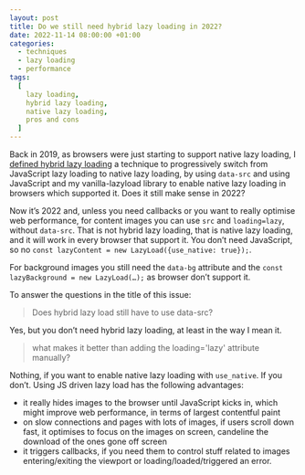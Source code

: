 ```yaml
---
layout: post
title: Do we still need hybrid lazy loading in 2022?
date: 2022-11-14 08:00:00 +01:00
categories:
  - techniques
  - lazy loading
  - performance
tags:
  [
    lazy loading,
    hybrid lazy loading,
    native lazy loading,
    pros and cons
  ]
---
```


Back in 2019, as browsers were just starting to support native lazy loading, I [defined hybrid lazy loading](https://www.smashingmagazine.com/2019/05/hybrid-lazy-loading-progressive-migration-native/) a technique to progressively switch from JavaScript lazy loading to native lazy loading, by using `data-src` and using JavaScript and my vanilla-lazyload library to enable native lazy loading in browsers which supported it. Does it still make sense in 2022? 

Now it’s 2022 and, unless you need callbacks or you want to really optimise web performance, for content images you can use `src` and `loading=lazy`, without `data-src`. That is not hybrid lazy loading, that is native lazy loading, and it will work in every browser that support it. You don’t need JavaScript, so no `const lazyContent = new LazyLoad({use_native: true});`. 

For background images you still need the `data-bg` attribute and the `const lazyBackground = new LazyLoad(…);` as browser don’t support it. 

To answer the questions in the title of this issue:

> Does hybrid lazy load still have to use data-src? 

Yes, but you don’t need hybrid lazy loading, at least in the way I mean it. 

> what makes it better than adding the loading='lazy' attribute manually?

Nothing, if you want to enable native lazy loading with `use_native`. If you don’t. Using JS driven lazy load has the following advantages:
- it really hides images to the browser until JavaScript kicks in, which might improve web performance, in terms of largest contentful paint
- on slow connections and pages with lots of images, if users scroll down fast, it optimises to focus on the images on screen, candeline the download of the ones gone off screen
- it triggers callbacks, if you need them to control stuff related to images entering/exiting the viewport or loading/loaded/triggered an error. 
